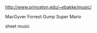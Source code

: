 http://www.princeton.edu/~ebakke/music/

MacGyver
Forrest Gump
Super Mario

sheet music

<object width="425" height="350"><param name="movie" value="http://www.youtube.com/v/UBpHZqN1m6o"></param><param name="wmode" value="transparent"></param><embed src="http://www.youtube.com/v/UBpHZqN1m6o" type="application/x-shockwave-flash" wmode="transparent" width="425" height="350"></embed></object>



<object width="425" height="350"><param name="movie" value="http://www.youtube.com/v/kxQVdkrmhUw"></param><param name="wmode" value="transparent"></param><embed src="http://www.youtube.com/v/kxQVdkrmhUw" type="application/x-shockwave-flash" wmode="transparent" width="425" height="350"></embed></object>
